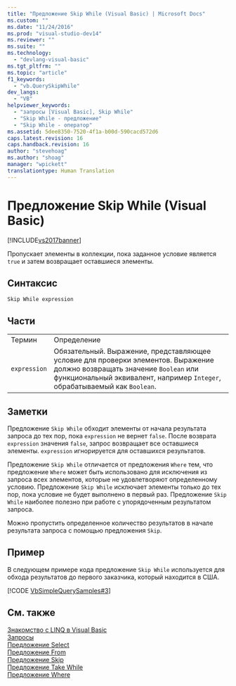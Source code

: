 ```yaml
---
title: "Предложение Skip While (Visual Basic) | Microsoft Docs"
ms.custom: ""
ms.date: "11/24/2016"
ms.prod: "visual-studio-dev14"
ms.reviewer: ""
ms.suite: ""
ms.technology: 
  - "devlang-visual-basic"
ms.tgt_pltfrm: ""
ms.topic: "article"
f1_keywords: 
  - "vb.QuerySkipWhile"
dev_langs: 
  - "VB"
helpviewer_keywords: 
  - "запросы [Visual Basic], Skip While"
  - "Skip While - предложение"
  - "Skip While - оператор"
ms.assetid: 5dee8350-7520-4f1a-b00d-590cacd572d6
caps.latest.revision: 16
caps.handback.revision: 16
author: "stevehoag"
ms.author: "shoag"
manager: "wpickett"
translationtype: Human Translation
---
```

# Предложение Skip While (Visual Basic)
[!INCLUDE[vs2017banner](../../../csharp/includes/vs2017banner.md)]

Пропускает элементы в коллекции, пока заданное условие является `true` и затем возвращает оставшиеся элементы.  
  
## Синтаксис  
  
```  
Skip While expression  
```  
  
## Части  
  
|||  
|-|-|  
|Термин|Определение|  
|`expression`|Обязательный.  Выражение, представляющее условие для проверки элементов.  Выражение должно возвращать значение `Boolean` или функциональный эквивалент, например `Integer`, обрабатываемый как `Boolean`.|  
  
## Заметки  
 Предложение `Skip While` обходит элементы от начала результата запроса до тех пор, пока `expression` не вернет `false`.  После возврата `expression` значения `false`, запрос возвращает все оставшиеся элементы.  `expression` игнорируется для оставшихся результатов.  
  
 Предложение `Skip While` отличается от предложения `Where` тем, что предложение `Where` может быть использовано для исключения из запроса всех элементов, которые не удовлетворяют определенному условию.  Предложение `Skip While` исключает элементы только до тех пор, пока условие не будет выполнено в первый раз.  Предложение `Skip While` наиболее полезно при работе с упорядоченным результатом запроса.  
  
 Можно пропустить определенное количество результатов в начале результата запроса с помощью предложения `Skip`.  
  
## Пример  
 В следующем примере кода предложение `Skip While` используется для обхода результатов до первого заказчика, который находится в США.  
  
 [!CODE [VbSimpleQuerySamples#3](../CodeSnippet/VS_Snippets_VBCSharp/VbSimpleQuerySamples#3)]  
  
## См. также  
 [Знакомство с LINQ в Visual Basic](../../../visual-basic/programming-guide/language-features/linq/introduction-to-linq.md)   
 [Запросы](../../../visual-basic/language-reference/queries/queries.md)   
 [Предложение Select](../../../visual-basic/language-reference/queries/select-clause.md)   
 [Предложение From](../../../visual-basic/language-reference/queries/from-clause.md)   
 [Предложение Skip](../../../visual-basic/language-reference/queries/skip-clause.md)   
 [Предложение Take While](../../../visual-basic/language-reference/queries/take-while-clause.md)   
 [Предложение Where](../../../visual-basic/language-reference/queries/where-clause.md)